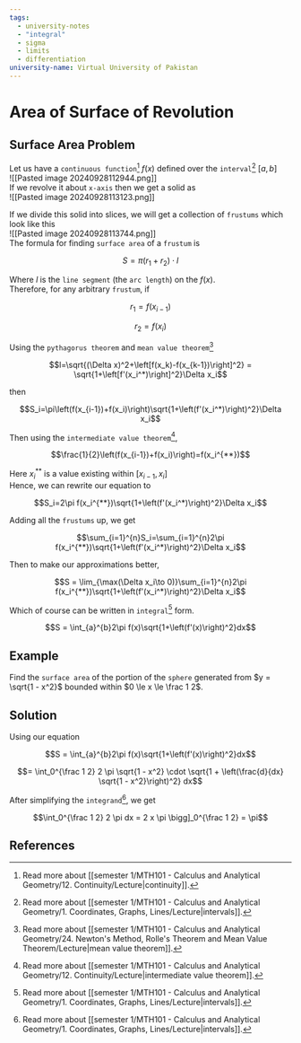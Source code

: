 ```yaml
---
tags:
  - university-notes
  - "integral"
  - sigma
  - limits
  - differentiation
university-name: Virtual University of Pakistan
---
```


# Area of Surface of Revolution
## Surface Area Problem
Let us have a `continuous function`[^1] $f(x)$ defined over the `interval`[^2] $[a, b]$  
![[Pasted image 20240928112944.png]]  
If we revolve it about `x-axis` then we get a solid as  
![[Pasted image 20240928113123.png]]

If we divide this solid into slices, we will get a collection of `frustums` which look like this  
![[Pasted image 20240928113744.png]]  
The formula for finding `surface area` of a `frustum` is  

$$S = \pi (r_1 + r_2) \cdot l$$

Where $l$ is the `line segment` (the `arc length`) on the $f(x)$.  
Therefore, for any arbitrary `frustum`, if  

$$r_1 = f(x_{i - 1})$$

$$r_2 = f(x_{i})$$

Using the `pythagorus theorem` and `mean value theorem`[^3] 

$$l=\sqrt{(\Delta x)^2+\left[f(x_k)-f(x_{k-1})\right]^2} = \sqrt{1+\left[f'(x_i^*)\right]^2}\Delta x_i$$

then  

$$S_i=\pi\left(f(x_{i-1})+f(x_i)\right)\sqrt{1+\left(f'(x_i^*)\right)^2}\Delta x_i$$

Then using the `intermediate value theorem`[^4],  

$$\frac{1}{2}\left(f(x_{i-1})+f(x_i)\right)=f(x_i^{**})$$

Here $x_i^{**}$ is a value existing within $[x_{i - 1}, x_i]$  
Hence, we can rewrite our equation to  

$$S_i=2\pi f(x_i^{**})\sqrt{1+\left(f'(x_i^*)\right)^2}\Delta x_i$$

Adding all the `frustums` up, we get  

$$\sum_{i=1}^{n}S_i=\sum_{i=1}^{n}2\pi f(x_i^{**})\sqrt{1+\left(f'(x_i^*)\right)^2}\Delta x_i$$

Then to make our approximations better,  

$$S = \lim_{\max(\Delta x_i\to 0)}\sum_{i=1}^{n}2\pi f(x_i^{**})\sqrt{1+\left(f'(x_i^*)\right)^2}\Delta x_i$$

Which of course can be written in `integral`[^2] form.  

$$S = \int_{a}^{b}2\pi f(x)\sqrt{1+\left(f'(x)\right)^2}dx$$

## Example
Find the `surface area` of the portion of the `sphere` generated from $y = \sqrt{1 - x^2}$ bounded within $0 \le x \le \frac 1 2$.

## Solution
Using our equation

$$S = \int_{a}^{b}2\pi f(x)\sqrt{1+\left(f'(x)\right)^2}dx$$

$$= \int_0^{\frac 1 2} 2 \pi \sqrt{1 - x^2} \cdot \sqrt{1 + \left(\frac{d}{dx} \sqrt{1 - x^2}\right)^2} dx$$

After simplifying the `integrand`[^2], we get  

$$\int_0^{\frac 1 2} 2 \pi dx = 2 x \pi \bigg]_0^{\frac 1 2} = \pi$$

## References

[^1]: Read more about [[semester 1/MTH101 - Calculus and Analytical Geometry/12. Continuity/Lecture|continuity]].
[^2]: Read more about [[semester 1/MTH101 - Calculus and Analytical Geometry/1. Coordinates, Graphs, Lines/Lecture|intervals]].
[^3]: Read more about [[semester 1/MTH101 - Calculus and Analytical Geometry/24. Newton's Method, Rolle's Theorem and Mean Value Theorem/Lecture|mean value theorem]].
[^4]: Read more about [[semester 1/MTH101 - Calculus and Analytical Geometry/12. Continuity/Lecture|intermediate value theorem]].
